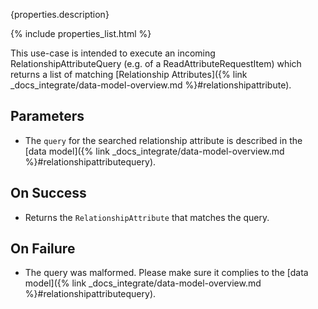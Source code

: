 {properties.description}

{% include properties_list.html %}

This use-case is intended to execute an incoming RelationshipAttributeQuery (e.g. of a ReadAttributeRequestItem)
which returns a list of matching [Relationship Attributes]({% link _docs_integrate/data-model-overview.md %}#relationshipattribute).

## Parameters

- The `query` for the searched relationship attribute is described in the [data model]({% link _docs_integrate/data-model-overview.md %}#relationshipattributequery).

## On Success

- Returns the `RelationshipAttribute` that matches the query.

## On Failure

- The query was malformed. Please make sure it complies to the [data model]({% link _docs_integrate/data-model-overview.md %}#relationshipattributequery).
